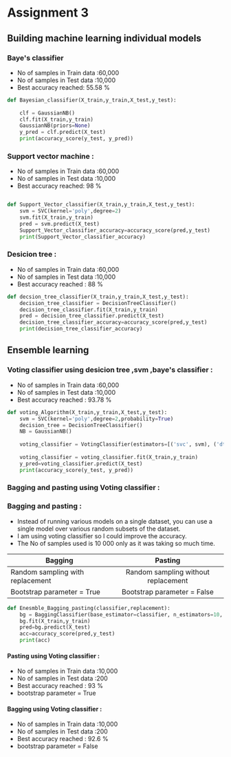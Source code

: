   # Assignment 3

## Building machine learning individual models 


### Baye's classifier
  * No of samples in Train data  :60,000
 * No of samples in Test data  :10,000
* Best accuracy reached: 55.58 %   
 

```python
def Bayesian_classifier(X_train,y_train,X_test,y_test):   
    
    clf = GaussianNB()
    clf.fit(X_train,y_train)
    GaussianNB(priors=None)
    y_pred = clf.predict(X_test)
    print(accuracy_score(y_test, y_pred))

```

### Support vector machine :
  * No of samples in Train data  :60,000
 * No of samples in Test data  :10,000
* Best accuracy reached: 98 %   
 

```python

def Support_Vector_classifier(X_train,y_train,X_test,y_test):     
    svm = SVC(kernel='poly',degree=2)
    svm.fit(X_train,y_train)
    pred = svm.predict(X_test)
    Support_Vector_classifier_accuracy=accuracy_score(pred,y_test)
    print(Support_Vector_classifier_accuracy)

```

### Desicion tree :
  * No of samples in Train data  :60,000
 * No of samples in Test data  :10,000
* Best accuracy reached : 88 %   
 

```python
def decsion_tree_classifier(X_train,y_train,X_test,y_test): 
    decision_tree_classifier = DecisionTreeClassifier()
    decision_tree_classifier.fit(X_train,y_train)
    pred = decision_tree_classifier.predict(X_test)
    decision_tree_classifier_accuracy=accuracy_score(pred,y_test)
    print(decision_tree_classifier_accuracy)
```
 
 ## Ensemble learning

### Voting classifier using desicion tree ,svm ,baye's classifier :
 * No of samples in Train data  :60,000
 * No of samples in Test data  :10,000
* Best accuracy reached : 93.78 %   


```python
def voting_Algorithm(X_train,y_train,X_test,y_test): 
    svm = SVC(kernel='poly',degree=2,probability=True)
    decision_tree = DecisionTreeClassifier()
    NB = GaussianNB()
    
    voting_classifier = VotingClassifier(estimators=[('svc', svm), ('dt', decision_tree), ('gnb', NB)], voting='soft')
    
    voting_classifier = voting_classifier.fit(X_train,y_train)
    y_pred=voting_classifier.predict(X_test)
    print(accuracy_score(y_test, y_pred))

```
   
### Bagging and pasting using Voting classifier  :

###  Bagging and pasting :
* Instead of running various models on a single dataset, you can use a single model over various random subsets of the dataset.
* I am using voting classifier so I could improve the accuracy.
* The No of samples used is 10 000 only as it was taking so much time.


| Bagging                             | Pasting         
| ----------------------------------- |:--------------------:
| Random sampling with replacement    | Random sampling without replacement                           
| Bootstrap parameter = True     | Bootstrap parameter = False  




```python
def Enesmble_Bagging_pasting(classifier,replacement):
    bg = BaggingClassifier(base_estimator=classifier, n_estimators=10, random_state=314,bootstrap=replacement)
    bg.fit(X_train,y_train)
    pred=bg.predict(X_test)
    acc=accuracy_score(pred,y_test)
    print(acc)

```
#### Pasting using Voting classifier  :
  * No of samples in Train data  :10,000
 * No of samples in Test data  :200
* Best accuracy reached : 93 %   
* bootstrap parameter = True 


#### Bagging using Voting classifier  :
  * No of samples in Train data  :10,000
 * No of samples in Test data  :200
* Best accuracy reached : 92.6  %   
*  bootstrap parameter = False 
